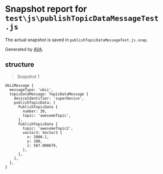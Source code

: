 # Snapshot report for `test\js\publishTopicDataMessageTest.js`

The actual snapshot is saved in `publishTopicDataMessageTest.js.snap`.

Generated by [AVA](https://ava.li).

## structure

> Snapshot 1

    UbiiMessage {
      messageType: 'ubii',
      topicDataMessage: TopicDataMessage {
        deviceIdentifier: 'superDevice',
        publishTopicData: [
          PublishTopicData {
            number: 30,
            topic: 'awesomeTopic',
          },
          PublishTopicData {
            topic: 'awesomeTopic2',
            vector3: Vector3 {
              x: 2000.1,
              y: 100,
              z: 567.000678,
            },
          },
        ],
      },
    }
